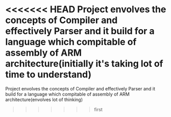 <<<<<<< HEAD
Project envolves the concepts of Compiler and effectively Parser
and it build for a language which compitable of assembly of ARM architecture(initially it's taking lot of time to understand)
=======
Project envolves the concepts of Compiler and effectively Parser 
and it build for a language which compitable of assembly of ARM architecture(envolves lot of thinking)
>>>>>>> first

